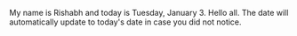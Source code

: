 My name is Rishabh and today is Tuesday, January 3. Hello all. The date will automatically update to today's date in case you did not notice.
